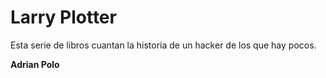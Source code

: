 # Larry Plotter

Esta serie de libros cuantan la historia de un hacker de los que hay pocos. 


**Adrian Polo**

